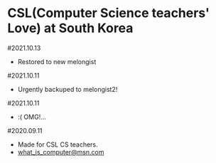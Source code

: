 # CSL(Computer Science teachers' Love) at South Korea

#2021.10.13     
- Restored to new melongist     

#2021.10.11     
- Urgently backuped to melongist2!     
     
#2021.10.11
- :( OMG!... 

#2020.09.11
- Made for CSL CS teachers.
- what_is_computer@msn.com
